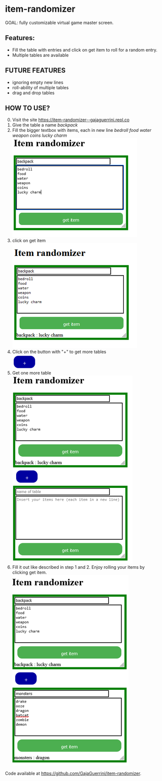 # item-randomizer
GOAL:  fully customizable virtual game master screen. <br>

## Features:
- Fill the table with entries and click on get item to roll for a random entry.
- Multiple tables are available

## FUTURE FEATURES
  - ignoring empty new lines
  - roll-ability of multiple tables
  - drag and drop tables

## **HOW TO USE?**

  0. Visit the site  https://item-randomizer--gajaguerrini.repl.co
  1. Give the table a name _backpack_ 
  2. Fill the bigger textbox with items, each in new line  _bedroll 
food
water
weapon
coins
lucky charm_ ![image](image.png)
  3. click on get item <br>
![image](image_2.png) <br>
  4. Click on the button with "+" to get more tables <br>![image](image_3.png)
  5. Get one more table <br> ![image](image_4.png)
  6. Fill it out like described in step 1 and 2. Enjoy rolling your items by clicking get item. ![image](image_5.png)


Code available at https://github.com/GajaGuerrini/item-randomizer.